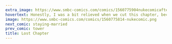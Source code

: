 ```yaml
---
extra_image: https://www.smbc-comics.com/comics/1560775904nukecomicafter.png
hovertext: Honestly, I was a bit relieved when we cut this chapter, because of the twin dangers of pissing off anti-nuclear people and pro-thorium people. Wish me luck!
image: https://www.smbc-comics.com/comics/1560775814-nukecomic.png
next_comic: staying-married
prev_comic: tower
title: Lost Chapter
---
```


